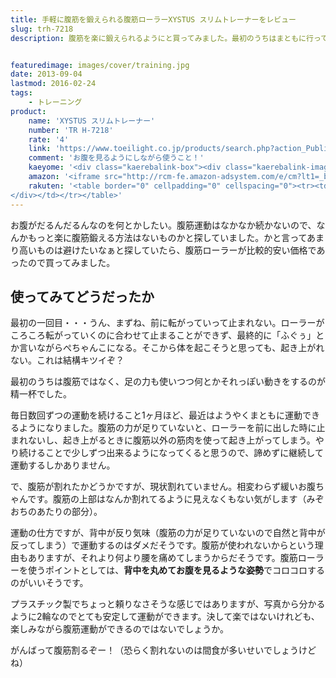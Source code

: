 ```yaml
---
title: 手軽に腹筋を鍛えられる腹筋ローラーXYSTUS スリムトレーナーをレビュー
slug: trh-7218
description: 腹筋を楽に鍛えられるようにと買ってみました。最初のうちはまともに行って帰れないほど負荷が強力です。続けることで少しずつまともにできるようになります。背中を反らして使うと腰を痛めるので、お腹を見るように背中を丸めて使うのがコツだそうです。


featuredimage: images/cover/training.jpg
date: 2013-09-04
lastmod: 2016-02-24
tags: 
    - トレーニング
product:
    name: 'XYSTUS スリムトレーナー'
    number: 'TR H-7218'
    rate: '4'
    link: 'https://www.toeilight.co.jp/products/search.php?action_Public_Product_Detail=true&s_type=&kanri=11548&p=339&start='
    comment: 'お腹を見るようにしながら使うこと！'
    kaeyome: '<div class="kaerebalink-box"><div class="kaerebalink-image"><a href="http://www.amazon.co.jp/exec/obidos/ASIN/B0013CZQZ8/illusionspace-22/ref=nosim/" rel="nofollow" target="_blank"><img src="http://ecx.images-amazon.com/images/I/41yvkI0m1EL._SL160_.jpg" style="border: none;" /></a></div><div class="kaerebalink-info"><div class="kaerebalink-name"><a href="http://www.amazon.co.jp/exec/obidos/ASIN/B0013CZQZ8/illusionspace-22/ref=nosim/" rel="nofollow" target="_blank">XYSTUS(ジスタス) スリムトレーナーTR H-7218</a><div class="kaerebalink-powered-date">posted with <a href="http://kaereba.com" rel="nofollow" target="_blank">カエレバ</a></div></div><div class="kaerebalink-detail"> TOEI LIGHT(トーエイライト)     </div><div class="kaerebalink-link1"><div class="shoplinkamazon"><a href="http://www.amazon.co.jp/gp/search?keywords=TR%20H-7218&__mk_ja_JP=%83J%83%5E%83J%83i&tag=illusionspace-22" rel="nofollow" target="_blank" title="アマゾン" >Amazonで購入</a></div><div class="shoplinkrakuten"><a href="http://hb.afl.rakuten.co.jp/hgc/0e95387f.f2aef20d.0e953880.25e412bd/?pc=http%3A%2F%2Fsearch.rakuten.co.jp%2Fsearch%2Fmall%2FTR%2520H-7218%2F-%2Ff.1-p.1-s.1-sf.0-st.A-v.2%3Fx%3D0%26scid%3Daf_ich_link_urltxt%26m%3Dhttp%3A%2F%2Fm.rakuten.co.jp%2F" rel="nofollow" target="_blank" title="楽天市場" >楽天市場で購入</a></div></div></div><div class="booklink-footer" style="clear: left"></div></div>'
    amazon: '<iframe src="http://rcm-fe.amazon-adsystem.com/e/cm?lt1=_blank&bc1=000000&IS2=1&bg1=FFFFFF&fc1=000000&lc1=0000FF&t=illusionspace-22&o=9&p=8&l=as4&m=amazon&f=ifr&ref=ss_til&asins=B0013CZQZ8" style="width:120px;height:240px;" scrolling="no" marginwidth="0" marginheight="0" frameborder="0"></iframe>'
    rakuten: '<table border="0" cellpadding="0" cellspacing="0"><tr><td valign="top"><div style="border:1px solid;margin:0px;padding:6px 0px;width:120px;text-align:center;float:left"><a href="http://hb.afl.rakuten.co.jp/hgc/11b1bb94.b2a324b4.11b1bb95.d0c9ac2b/?pc=http%3a%2f%2fitem.rakuten.co.jp%2fshapeshop%2fss0044%2f%3fscid%3daf_link_tbl&m=http%3a%2f%2fm.rakuten.co.jp%2fshapeshop%2fi%2f10012413%2f" target="_blank"><img src="http://hbb.afl.rakuten.co.jp/hgb/?pc=http%3a%2f%2fthumbnail.image.rakuten.co.jp%2f%400_mall%2fshapeshop%2fcabinet%2fss0044.jpg%3f_ex%3d80x80&m=http%3a%2f%2fthumbnail.image.rakuten.co.jp%2f%400_mall%2fshapeshop%2fcabinet%2fss0044.jpg%3f_ex%3d64x64" alt="【腹筋トレーニング器具】ボディ全体を鍛えられるローラー運動！【筋..." border="0" style="margin:0px;padding:0px"></a><p style="font-size:12px;line-height:1.4em;text-align:left;margin:0px;padding:2px 6px"><a href="http://hb.afl.rakuten.co.jp/hgc/11b1bb94.b2a324b4.11b1bb95.d0c9ac2b/?pc=http%3a%2f%2fitem.rakuten.co.jp%2fshapeshop%2fss0044%2f%3fscid%3daf_link_tbl&m=http%3a%2f%2fm.rakuten.co.jp%2fshapeshop%2fi%2f10012413%2f" target="_blank">【腹筋トレーニング器具】ボディ全体を鍛えられるローラー運動！【筋...</a>
</div></td></tr></table>'
---
```


お腹がだるんだるんなのを何とかしたい。腹筋運動はなかなか続かないので、なんかもっと楽に腹筋鍛える方法はないものかと探していました。かと言ってあまり高いものは避けたいなぁと探していたら、腹筋ローラーが比較的安い価格であったので買ってみました。


## 使ってみてどうだったか


最初の一回目・・・うん、まずね、前に転がっていって止まれない。ローラーがころころ転がっていくのに合わせて止まることができず、最終的に「ふぐぅ」とか言いながらぺちゃんこになる。そこから体を起こそうと思っても、起き上がれない。これは結構キツイぞ？

最初のうちは腹筋ではなく、足の力も使いつつ何とかそれっぽい動きをするのが精一杯でした。

毎日数回ずつの運動を続けること1ヶ月ほど、最近はようやくまともに運動できるようになりました。腹筋の力が足りていないと、ローラーを前に出した時に止まれないし、起き上がるときに腹筋以外の筋肉を使って起き上がってしまう。やり続けることで少しずつ出来るようになってくると思うので、諦めずに継続して運動するしかありません。

で、腹筋が割れたかどうかですが、現状割れていません。相変わらず緩いお腹ちゃんです。腹筋の上部はなんか割れてるように見えなくもない気がします（みぞおちのあたりの部分）。

運動の仕方ですが、背中が反り気味（腹筋の力が足りていないので自然と背中が反ってしまう）で運動するのはダメだそうです。腹筋が使われないからという理由もありますが、それより何より腰を痛めてしまうからだそうです。腹筋ローラーを使うポイントとしては、<strong>背中を丸めてお腹を見るような姿勢</strong>でコロコロするのがいいそうです。

プラスチック製でちょっと頼りなさそうな感じではありますが、写真から分かるように2輪なのでとても安定して運動ができます。決して楽ではないけれども、楽しみながら腹筋運動ができるのではないでしょうか。

がんばって腹筋割るぞー！（恐らく割れないのは間食が多いせいでしょうけどね）


  